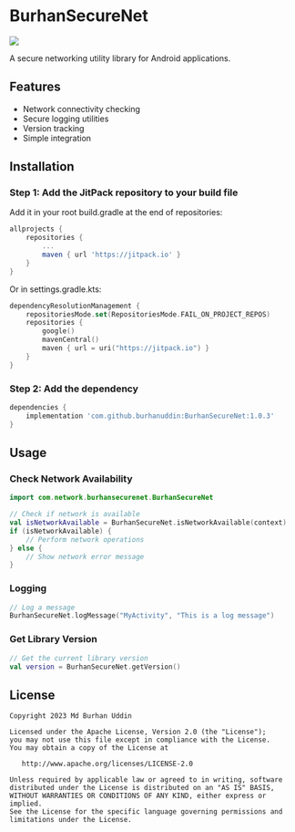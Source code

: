 # BurhanSecureNet

[![](https://jitpack.io/v/burhanuddin/BurhanSecureNet.svg)](https://jitpack.io/#burhanuddin/BurhanSecureNet)

A secure networking utility library for Android applications.

## Features

- Network connectivity checking
- Secure logging utilities
- Version tracking
- Simple integration

## Installation

### Step 1: Add the JitPack repository to your build file

Add it in your root build.gradle at the end of repositories:

```gradle
allprojects {
    repositories {
        ...
        maven { url 'https://jitpack.io' }
    }
}
```

Or in settings.gradle.kts:

```kotlin
dependencyResolutionManagement {
    repositoriesMode.set(RepositoriesMode.FAIL_ON_PROJECT_REPOS)
    repositories {
        google()
        mavenCentral()
        maven { url = uri("https://jitpack.io") }
    }
}
```

### Step 2: Add the dependency

```gradle
dependencies {
    implementation 'com.github.burhanuddin:BurhanSecureNet:1.0.3'
}
```

## Usage

### Check Network Availability

```kotlin
import com.network.burhansecurenet.BurhanSecureNet

// Check if network is available
val isNetworkAvailable = BurhanSecureNet.isNetworkAvailable(context)
if (isNetworkAvailable) {
    // Perform network operations
} else {
    // Show network error message
}
```

### Logging

```kotlin
// Log a message
BurhanSecureNet.logMessage("MyActivity", "This is a log message")
```

### Get Library Version

```kotlin
// Get the current library version
val version = BurhanSecureNet.getVersion()
```

## License

```
Copyright 2023 Md Burhan Uddin

Licensed under the Apache License, Version 2.0 (the "License");
you may not use this file except in compliance with the License.
You may obtain a copy of the License at

   http://www.apache.org/licenses/LICENSE-2.0

Unless required by applicable law or agreed to in writing, software
distributed under the License is distributed on an "AS IS" BASIS,
WITHOUT WARRANTIES OR CONDITIONS OF ANY KIND, either express or implied.
See the License for the specific language governing permissions and
limitations under the License.
```